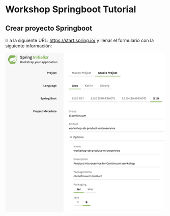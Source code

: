 # Workshop Springboot Tutorial

## Crear proyecto Springboot

Ir a la siguiente URL: https://start.spring.io/ y llenar el formulario con la
siguiente información:

![](./images/start_spring_io_001.png)

